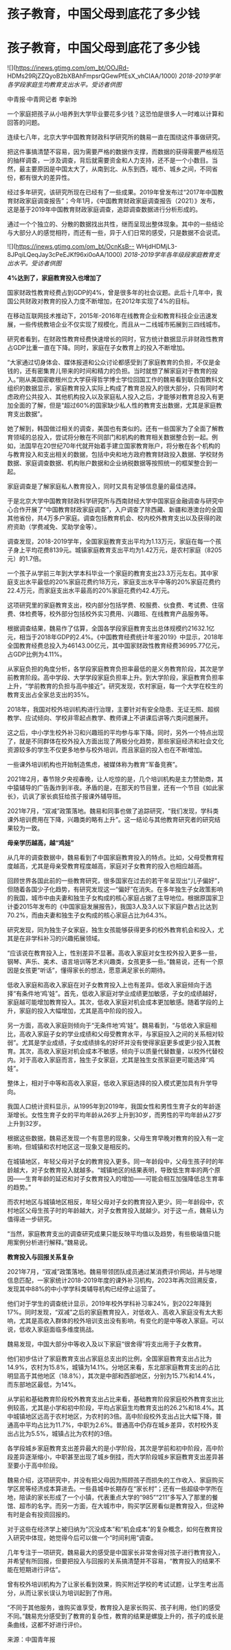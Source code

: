 # 孩子教育，中国父母到底花了多少钱

# 孩子教育，中国父母到底花了多少钱

![](https://inews.gtimg.com/om_bt/OOJRd-
HDMs29RjZZQyoB2bXBAhFmpsrQGewPfEsX_vhCIAA/1000)
_2018-2019学年各学段家庭生均教育支出水平。受访者供图_

中青报·中青网记者 李新玲

一个家庭把孩子从小培养到大学毕业要花多少钱？这恐怕是很多人一时难以计算和回答的问题。

连续七八年，北京大学中国教育财政科学研究所的魏易一直在围绕这件事做研究。

把这件事搞清楚不容易，因为需要严格的数据作支撑，而数据的获得需要严格规范的抽样调查，一涉及调查，背后就需要资金和人力支持，还不是一个小数目。当然，最主要原因是中国太大了，从南到北、从东到西，城市、城乡之间，不同省份，都有很大的差异性。

经过多年研究，该研究所现在已经有了一些成果。2019年曾发布过“2017年中国教育财政家庭调查报告”；今年1月，《中国教育财政家庭调查报告（2021）》发布，这是基于2019年中国教育财政家庭调查，追踪调查数据进行分析形成的。

通过一个个独立的、分散的数据找出共性，继而呈现出整体现象。其中的一些结论与大部分人的感觉相符，而还有一些，异于人们日常的感受，只是数据不会说谎。

![](https://inews.gtimg.com/om_bt/OcnKsB--
WHjdHDMjL3-8JPqiLQeqJay3cPeEJKf96xi0oAA/1000) _2018-2019学年各年级段家庭教育支出水平。受访者供图_

**4%达到了，家庭教育投入也增加了**

国家财政性教育经费占到GDP的4%，曾是很多年的社会议题。此后十几年中，我国公共财政对教育的投入力度不断增加，在2012年实现了4%的目标。

在移动互联网技术推动下，2015年-2016年在线教育企业和教育科技企业迅速发展，一些传统教培企业不仅实现了规模化，而且从一二线城市拓展到三四线城市。

研究者看到，在财政性教育经费快速增长的同时，官方统计数据显示非财政性教育占GDP比重一直在下降。同时，家庭在子女教育上的投入不断增加。

“大家通过切身体会、媒体报道和公众讨论都感受到了家庭教育的负担，不仅是金钱的，还有密集育儿带来的时间和精力的负担。当时就想了解家庭对于教育的投入。”刚从美国密歇根州立大学获得哲学博士学位回国工作的魏易看到联合国教科文组织的数据显示，家庭教育投入实际上构成了教育总投入的很大部分，只有同时考虑政府公共投入、其他机构投入以及家庭私人投入之后，才能够对教育总投入有更加全面的了解，但是“超过60%的国家缺少私人性的教育支出数据，尤其是家庭教育支出数据”。

她了解到，韩国做过相关的调查，美国也有类似的。还有一些国家为了全面了解教育领域的总投入，尝试将分散在不同部门和机构的教育相关数据整合到一起。例如，法国早在20世纪70年代就开始着手建立国家教育账户，将分散在各个机构的与教育投入和支出相关的数据，包括中央和地方政府教育财政投入数据、学校财务数据、家庭调查数据、机构账户数据和企业纳税数据等按照统一的框架整合到一起。

家庭调查是了解家庭私人教育投入，同时又具有足够信息量的最佳选择。

于是北京大学中国教育财政科学研究所与西南财经大学中国家庭金融调查与研究中心合作开展了“中国教育财政家庭调查”，入户调查了除西藏、新疆和港澳台的全国其他省份，共4万多户家庭。调查包括教育机会、校内校外教育支出以及获得的政府资助（学费减免、奖助学金等）。

调查发现，2018-2019学年，全国家庭教育支出平均为1.13万元，家庭在每一个孩子身上平均花费8139元。城镇家庭教育支出平均为1.42万元，是农村家庭（8205元）的1.7倍。

一个孩子从学前三年到大学本科毕业一个家庭的教育支出23.3万元左右。其中家庭支出水平最低的20%家庭花费约18万元，家庭支出水平中等的20%家庭花费约22.4万元，而家庭支出水平最高的20%家庭花费约42.4万元。

这项研究里的家庭教育支出，校内部分包括学费、校服费、伙食费、考试费、住宿费、体检费等，校外部分包括校外实习费用、兴趣班、在线教育产品服务等。

根据调查结果，魏易作了估算，全国各学段家庭教育支出总体规模约21632.1亿元，相当于2018年GDP的2.4%。《中国教育经费统计年鉴2019》中显示，2018年全国教育经费总投入为46143.00亿元，其中国家财政性教育经费36995.77亿元，占GDP比例为4.11%。

从家庭负担的角度分析，各学段家庭教育负担率最低的是义务教育阶段，其次是学前教育阶段。高中学段、大学学段家庭负担率上升。到大学阶段，家庭教育负担率上升，“学前教育的负担与高中接近”。研究发现，农村家庭，每一个大学在校生的教育支出占全家总支出的35%。

2018年，我国对校外培训机构进行治理，主要针对有安全隐患、无证无照、超纲教学、应试倾向、学校非零起点教学、教师课上不讲课后讲等六类问题展开。

这之后，中小学生校外补习和兴趣班的平均参与率下降。同时，另外一个特点出现了，就是不同群体在校外投入方面出现了两极分化趋势，那些家庭经济和社会文化资源较多的学生不仅更多地参与校外培训，而且家庭的投入也在不断增加。

一些课外培训机构也开始制造焦虑，被媒体称为教育“军备竞赛”。

2021年2月，春节除夕央视春晚，让人吃惊的是，几个培训机构是主力赞助商，其中猿辅导的广告轰炸到半夜。矛盾的是，在那天的节目里，还有一个节目《如此家长》，讥讽了家长疯狂给孩子报课外辅导班。

2021年7月，“双减”政策落地。魏易和同事也做了追踪研究，“我们发现，学科类课外培训费用在下降，兴趣类的略有上升”。这一结论与其他教育研究者的研究结果较为一致。

**母亲学历越高，越“鸡娃”**

从几年的调查数据中，魏易看到了中国家庭教育投入的特点。比如，父母受教育程度越高，尤其是母亲受教育程度越高，家庭对子女教育的投入也相应越高。

回顾世界各国此前的一些教育研究，很多国家在过去的若干年呈现出“儿子偏好”，但随着各国少子化趋势，有研究发现这一“偏好”在消失。在多年独生子女政策影响的我国，城市中由夫妻和独生子女构成的核心家庭占据了主导地位。根据原国家卫计委2015年发布的《中国家庭发展报告》，我国3人及3人以下家庭户数占比达到70.2%，而由夫妻和独生子女构成的核心家庭占比为64.3%。

研究发现，同为独生子女家庭，独生女孩能够获得更多的校外教育机会和投入，尤其是在非学科补习的兴趣拓展领域。

“应该说在教育投入上，性别差异不显著。高收入家庭对女生校外投入更多一些，钢琴、声乐、美术、语言培训等艺术兴趣类，女孩更多一些。”魏易说，还有一个原因是女孩更“听话”，懂得家长的想法，愿意满足家长的期待。

低收入家庭和高收入家庭在对子女教育投入上也有差异。低收入家庭倾向于选择“有条件地‘鸡’娃”。首先，低收入家庭对学业成绩更加敏感，子女的成绩越好，家庭越可能增加教育投入。其次，低收入家庭对机会成本更加敏感。随着学段的上升，家庭的投入大幅增加，尤其是高中阶段的投入。

另一方面，高收入家庭则倾向于“无条件地‘鸡’娃”。魏易看到，“与低收入家庭相比，高收入家庭子女的学业成绩和父母受教育水平，与家庭投入之间的关系相对较弱”。尤其是学业成绩，子女成绩排名的好坏并没有使得家庭更多或更少投入其教育。其次，高收入家庭对机会成本不敏感，倾向于以质量代替数量，以校外代替校内。对于高收入家庭而言，独生子女家庭，尤其是独生女孩家庭更可能选择“鸡娃”。

整体上，相对于中等和高收入家庭，低收入家庭选择的投入模式更加具有升学导向。

我国人口统计资料显示，从1995年到2019年，我国女性和男性生育子女的年龄逐渐增长。女性生育子女的平均年龄从26岁上升到30岁，而男性的平均年龄从27岁上升到32岁。

根据这些数据，魏易还发现一个有意思的现象，父母生育早晚对教育的投入有一定影响，但城镇和农村地区这一现象又是相反的。

在城镇地区，年轻父母对子女的教育投入更多。同一年龄段中，父母生孩子时的年龄越大，对子女教育投入就越多。“城镇地区的结果表明，导致低生育率的两个原因——生育年龄的延迟和对子女教育投入的增加——可能会相互加强降低总生育率的趋势。”

而农村地区与城镇地区相反，年轻父母对子女的教育投入更少。同一年龄段中，农村地区父母生孩子时的年龄越大，对子女教育投入就越少。对于这一点，魏易认为值得进一步研究。

“当然，家庭教育支出的调查研究成果只能反映平均值以及趋势，有些极端值只能用案例分析进行解释。”魏易说。

**教育投入与回报关系复杂**

2021年7月，“双减”政策落地。魏易带领团队成员通过某消费评价网站，并与地理信息匹配，一家家统计2018-2019年度的课外补习机构，2023年再次回溯反查，发现其中88%的中小学学科类辅导机构已经停止运营了。

他们对于学生的调查统计显示，2019年校外学科补习率24%，到2022年降到17%。同时发现，“双减”之后的家庭教育投入，对低收入、高收入家庭没有太大影响，尤其是高收入群体的校外培训支出没有影响，有变化的是中等收入家庭。可以说，低收入家庭面临多维度挑战。

魏易发现，中国大部分中等收入及以下家庭“很舍得”将支出用于子女教育。

他们初步估计了家庭教育支出占家庭总支出的比例，全国家庭教育支出占比为14.9%，农村为15.8%，城镇为14.1%。分地区来看，东北部家庭教育支出的占比明显高于其他地区（18.8%），其次是中部和西部地区，分别为15.7%和14.4%，而东部地区最低，为14%。

从学前和基础教育阶段校外教育支出占比来看，基础教育阶段家庭校外教育支出比例较高，尤其是小学和初中阶段，平均占家庭生均教育支出的26.2%和18.4%。其中城镇地区远高于农村地区，为农村的3倍。高中阶段校外支出占比大幅下降，普通高中平均占比为11.7%，中职为2.6%。普通高中仍存在城乡差异，农村校外支出占比为5.5%，城镇占比为农村的3倍。

各学段城乡家庭教育支出差异最大的是小学阶段，其次是学前和初中阶段，高中阶段差异逐渐缩小，中职甚至出现了城乡倒挂，而大学阶段城乡家庭教育支出差异甚至要小于高中阶段。

魏易介绍，这项研究中，并没有把父母因为照顾孩子而损失的工作收入、家庭购买学区房等经济成本算进去。一些县城中长期存在“家长村”；还有一些超级中学所在地，陪读的家长形成了一个小镇，代表重点大学的“985”“211”多写入了那里的餐馆、超市的名字。而另一方面，在大城市中，购买学区房看似是教育投入，但这种有时是会有投资回报的。

对于这些在经济学上被归纳为“沉没成本”和“机会成本”的复杂概念，如何在教育投入研究中体现，她觉得今后可以做一个“时间利用”调查。

几年专注于一项研究，魏易最大的感受是中国家长非常舍得对孩子进行教育投入，并希望有所回报，但要把投入与回报的关系搞清楚并不容易，“教育投入的结果不能在短期进行评估”。

曾有校外培训机构为了让家长看到效果，购买附近学校的考试试题，让学生考出高分，从而让家长误认为培训起到了作用。

“不同于其他服务，谁购买谁享受，教育投入是家长购买、孩子利用，他们的感受不同。”魏易充分感受到了教育的复杂性，教育的结果是螺旋上升的，孩子的成长是条曲线，这都不好进行评价。

来源：中国青年报

